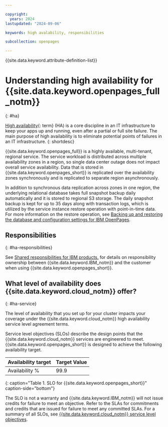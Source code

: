 ```yaml
---

copyright:
  years: 2024
lastupdated: "2024-09-06"

keywords: high avalability, responsibilities

subcollection: openpages

---
```

{{site.data.keyword.attribute-definition-list}}

# Understanding high availability for {{site.data.keyword.openpages_full_notm}}
{: #ha}

[High availability](#x2284708){: term} (HA) is a core discipline in an IT infrastructure to keep your apps up and running, even after a partial or full site failure. The main purpose of high availability is to eliminate potential points of failures in an IT infrastructure.
{: shortdesc}

{{site.data.keyword.openpages_full}} is a highly available, multi-tenant, regional service. The service workload is distributed across multiple availability zones in a region, so single data center outage does not impact overall service availability. Data that is stored in {{site.data.keyword.openpages_short}} is replicated over the availability zones synchronously and is replicated to separate region asynchronously.

In addition to synchronous data replication across zones in one region, the underlying relational database takes full snapshot backup daily automatically and it is stored to regional S3 storage. The daily snapshot backup is kept for up to 35 days along with transaction logs, which is utilized by the service instance restore operation with point-in-time data. For more information on the restore operation, see [Backing up and restoring the database and configuration settings for IBM OpenPages](/docs/openpages?topic=openpages-backing_up_and_restoring&interface=ui).


## Responsibilities
{: #ha-responsibilities}

See [Shared responsibilities for IBM products.](/docs/overview?topic=overview-shared-responsibilities) for details on responsibility ownership between {{site.data.keyword.IBM_notm}} and the customer when using {{site.data.keyword.openpages_short}}.

## What level of availability does {{site.data.keyword.cloud_notm}} offer?
{: #ha-service}

The level of availability that you set up for your cluster impacts your coverage under the {{site.data.keyword.cloud_notm}} high availability service level agreement terms.

Service level objectives (SLOs) describe the design points that the {{site.data.keyword.cloud_notm}} services are engineered to meet. {{site.data.keyword.openpages_short}} is designed to achieve the following availability target.

| Availability target | Target Value   |
|---|---|
|  Availability % | 99.9  |
{: caption="Table 1. SLO for {{site.data.keyword.openpages_short}}" caption-side="bottom"}

The SLO is not a warranty and {{site.data.keyword.IBM_notm}} will not issue credits for failure to meet an objective. Refer to the SLAs for commitments and credits that are issued for failure to meet any committed SLAs. For a summary of all SLOs, see [{{site.data.keyword.cloud_notm}} service level objectives](/docs/overview?topic=overview-slo).
